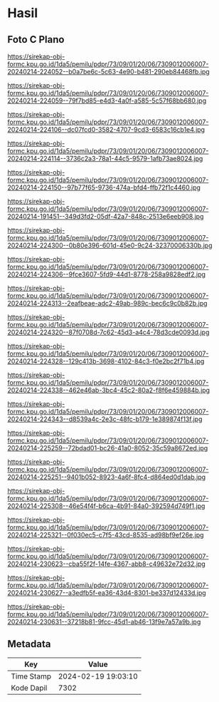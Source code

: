 # Hasil

## Foto C Plano

https://sirekap-obj-formc.kpu.go.id/1da5/pemilu/pdpr/73/09/01/20/06/7309012006007-20240214-224052--b0a7be6c-5c63-4e90-b481-290eb84468fb.jpg

https://sirekap-obj-formc.kpu.go.id/1da5/pemilu/pdpr/73/09/01/20/06/7309012006007-20240214-224059--79f7bd85-e4d3-4a0f-a585-5c57f68bb680.jpg

https://sirekap-obj-formc.kpu.go.id/1da5/pemilu/pdpr/73/09/01/20/06/7309012006007-20240214-224106--dc07fcd0-3582-4707-9cd3-6583c16cb1e4.jpg

https://sirekap-obj-formc.kpu.go.id/1da5/pemilu/pdpr/73/09/01/20/06/7309012006007-20240214-224114--3736c2a3-78a1-44c5-9579-1afb73ae8024.jpg

https://sirekap-obj-formc.kpu.go.id/1da5/pemilu/pdpr/73/09/01/20/06/7309012006007-20240214-224150--97b77f65-9736-474a-bfd4-ffb72f1c4460.jpg

https://sirekap-obj-formc.kpu.go.id/1da5/pemilu/pdpr/73/09/01/20/06/7309012006007-20240214-191451--349d3fd2-05df-42a7-848c-2513e6eeb908.jpg

https://sirekap-obj-formc.kpu.go.id/1da5/pemilu/pdpr/73/09/01/20/06/7309012006007-20240214-224300--0b80e396-601d-45e0-9c24-32370006330b.jpg

https://sirekap-obj-formc.kpu.go.id/1da5/pemilu/pdpr/73/09/01/20/06/7309012006007-20240214-224306--9fce3607-5fd9-44d1-8778-258a9828edf2.jpg

https://sirekap-obj-formc.kpu.go.id/1da5/pemilu/pdpr/73/09/01/20/06/7309012006007-20240214-224313--2eafbeae-adc2-49ab-989c-bec6c9c0b82b.jpg

https://sirekap-obj-formc.kpu.go.id/1da5/pemilu/pdpr/73/09/01/20/06/7309012006007-20240214-224320--87f0708d-7c62-45d3-a4c4-78d3cde0093d.jpg

https://sirekap-obj-formc.kpu.go.id/1da5/pemilu/pdpr/73/09/01/20/06/7309012006007-20240214-224328--129c413b-3698-4102-84c3-f0e2bc2f71b4.jpg

https://sirekap-obj-formc.kpu.go.id/1da5/pemilu/pdpr/73/09/01/20/06/7309012006007-20240214-224338--462e46ab-3bc4-45c2-80a2-f8f6e459884b.jpg

https://sirekap-obj-formc.kpu.go.id/1da5/pemilu/pdpr/73/09/01/20/06/7309012006007-20240214-224343--d8539a4c-2e3c-48fc-b179-1e389874f13f.jpg

https://sirekap-obj-formc.kpu.go.id/1da5/pemilu/pdpr/73/09/01/20/06/7309012006007-20240214-225259--72bdad01-bc26-41a0-8052-35c59a8672ed.jpg

https://sirekap-obj-formc.kpu.go.id/1da5/pemilu/pdpr/73/09/01/20/06/7309012006007-20240214-225251--9401b052-8923-4a6f-8fc4-d864ed0d1dab.jpg

https://sirekap-obj-formc.kpu.go.id/1da5/pemilu/pdpr/73/09/01/20/06/7309012006007-20240214-225308--46e54f4f-b6ca-4b91-84a0-392594d749f1.jpg

https://sirekap-obj-formc.kpu.go.id/1da5/pemilu/pdpr/73/09/01/20/06/7309012006007-20240214-225321--0f030ec5-c7f5-43cd-8535-ad98bf9ef26e.jpg

https://sirekap-obj-formc.kpu.go.id/1da5/pemilu/pdpr/73/09/01/20/06/7309012006007-20240214-230623--cba55f2f-14fe-4367-abb8-c49632e72d32.jpg

https://sirekap-obj-formc.kpu.go.id/1da5/pemilu/pdpr/73/09/01/20/06/7309012006007-20240214-230627--a3edfb5f-ea36-43d4-8301-be337d12433d.jpg

https://sirekap-obj-formc.kpu.go.id/1da5/pemilu/pdpr/73/09/01/20/06/7309012006007-20240214-230631--37218b81-9fcc-45d1-ab46-13f9e7a57a9b.jpg


## Metadata

| Key        | Value               |
| ---------- | ------------------- |
| Time Stamp | 2024-02-19 19:03:10 |
| Kode Dapil | 7302                |



